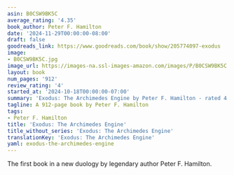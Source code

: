 ```yaml
---
asin: B0CSW9BK5C
average_rating: '4.35'
book_author: Peter F. Hamilton
date: '2024-11-29T00:00:00-08:00'
draft: false
goodreads_link: https://www.goodreads.com/book/show/205774097-exodus
image:
- B0CSW9BK5C.jpg
image_url: https://images-na.ssl-images-amazon.com/images/P/B0CSW9BK5C.01._SCLZZZZZZZ.jpg
layout: book
num_pages: '912'
review_rating: '4'
started_at: '2024-10-18T00:00:00-07:00'
summary: 'Exodus: The Archimedes Engine by Peter F. Hamilton - rated 4.35/5 on Goodreads'
tagline: A 912-page book by Peter F. Hamilton
tags:
- Peter F. Hamilton
title: 'Exodus: The Archimedes Engine'
title_without_series: 'Exodus: The Archimedes Engine'
translationKey: 'Exodus: The Archimedes Engine'
yaml: exodus-the-archimedes-engine
---
```


The first book in a new duology by legendary author Peter F. Hamilton.
